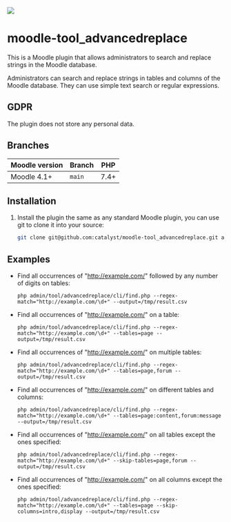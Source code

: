 <a href="https://github.com/catalyst/moodle-tool_advancedreplace/actions/workflows/ci.yml?query=branch%3AMOODLE_401_STABLE">
<img src="https://github.com/catalyst/moodle-tool_advancedreplace/workflows/ci/badge.svg?branch=MOODLE_401_STABLE">
</a>


# moodle-tool_advancedreplace

This is a Moodle plugin that allows administrators to search and replace strings in the Moodle database.

Administrators can search and replace strings in tables and columns of the Moodle database.
They can use simple text search or regular expressions.

## GDPR
The plugin does not store any personal data.

## Branches

| Moodle version    | Branch             | PHP       |
|-------------------|--------------------|-----------|
| Moodle 4.1+       | `main`             | 7.4+      |

## Installation

1. Install the plugin the same as any standard Moodle plugin, you can use
   git to clone it into your source:

   ```sh
   git clone git@github.com:catalyst/moodle-tool_advancedreplace.git admin/tool/advancedreplace

## Examples
- Find all occurrences of "http://example.com/" followed by any number of digits on tables:

    `php admin/tool/advancedreplace/cli/find.php --regex-match="http://example.com/\d+" --output=/tmp/result.csv`
- Find all occurrences of "http://example.com/" on a table:

    `php admin/tool/advancedreplace/cli/find.php --regex-match="http://example.com/\d+" --tables=page --output=/tmp/result.csv`

- Find all occurrences of "http://example.com/" on multiple tables:

    `php admin/tool/advancedreplace/cli/find.php --regex-match="http://example.com/\d+" --tables=page,forum --output=/tmp/result.csv`

- Find all occurrences of "http://example.com/" on different tables and columns:

    `php admin/tool/advancedreplace/cli/find.php --regex-match="http://example.com/\d+" --tables=page:content,forum:message --output=/tmp/result.csv`
- Find all occurrences of "http://example.com/" on all tables except the ones specified:

    `php admin/tool/advancedreplace/cli/find.php --regex-match="http://example.com/\d+" --skip-tables=page,forum --output=/tmp/result.csv`
- Find all occurrences of "http://example.com/" on all columns except the ones specified:

    `php admin/tool/advancedreplace/cli/find.php --regex-match="http://example.com/\d+" --tables=page --skip-columns=intro,display --output=/tmp/result.csv`